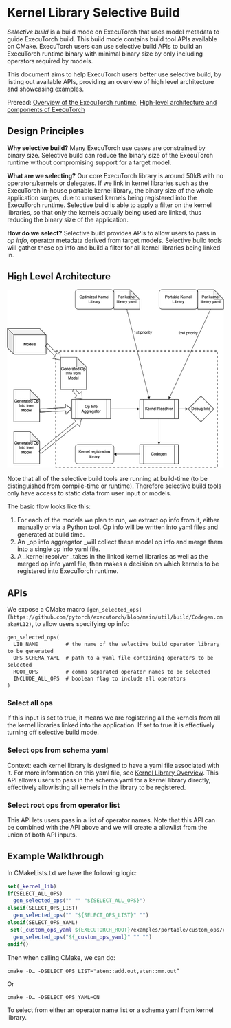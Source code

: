 # Kernel Library Selective Build

_Selective build_ is a build mode on ExecuTorch that uses model metadata to guide ExecuTorch build. This build mode contains build tool APIs available on CMake. ExecuTorch users can use selective build APIs to build an ExecuTorch runtime binary with minimal binary size by only including operators required by models.

This document aims to help ExecuTorch users better use selective build, by listing out available APIs, providing an overview of high level architecture and showcasing examples.

Preread: [Overview of the ExecuTorch runtime](./runtime-overview.md), [High-level architecture and components of ExecuTorch](./getting-started-architecture.md)


## Design Principles

**Why selective build?** Many ExecuTorch use cases are constrained by binary size. Selective build can reduce the binary size of the ExecuTorch runtime without compromising support for a target model.

**What are we selecting?** Our core ExecuTorch library is around 50kB with no operators/kernels or delegates. If we link in kernel libraries such as the ExecuTorch in-house portable kernel library, the binary size of the whole application surges, due to unused kernels being registered into the ExecuTorch runtime. Selective build is able to apply a filter on the kernel libraries, so that only the kernels actually being used are linked, thus reducing the binary size of the application.

**How do we select?** Selective build provides APIs to allow users to pass in _op info_, operator metadata derived from target models. Selective build tools will gather these op info and build a filter for all kernel libraries being linked in.


## High Level Architecture



![](./_static/img/kernel-library-selective-build.png)


Note that all of the selective build tools are running at build-time (to be distinguished from compile-time or runtime). Therefore selective build tools only have access to static data from user input or models.

The basic flow looks like this:



1. For each of the models we plan to run, we extract op info from it, either manually or via a Python tool. Op info will be written into yaml files and generated at build time.
2. An _op info aggregator _will collect these model op info and merge them into a single op info yaml file.
3. A _kernel resolver _takes in the linked kernel libraries as well as the merged op info yaml file, then makes a decision on which kernels to be registered into ExecuTorch runtime.


## APIs

We expose a CMake macro `[gen_selected_ops](https://github.com/pytorch/executorch/blob/main/util/build/Codegen.cmake#L12)`, to allow users specifying op info:

```
gen_selected_ops(
  LIB_NAME         # the name of the selective build operator library to be generated
  OPS_SCHEMA_YAML  # path to a yaml file containing operators to be selected
  ROOT_OPS         # comma separated operator names to be selected
  INCLUDE_ALL_OPS  # boolean flag to include all operators
)
```


### Select all ops

If this input is set to true, it means we are registering all the kernels from all the kernel libraries linked into the application. If set to true it is effectively turning off selective build mode.


### Select ops from schema yaml

Context: each kernel library is designed to have a yaml file associated with it. For more information on this yaml file, see [Kernel Library Overview](./kernel-library-overview.md). This API allows users to pass in the schema yaml for a kernel library directly, effectively allowlisting all kernels in the library to be registered.


### Select root ops from operator list

This API lets users pass in a list of operator names. Note that this API can be combined with the API above and we will create a allowlist from the union of both API inputs.


## Example Walkthrough

In CMakeLists.txt we have the following logic:
```cmake
set(_kernel_lib)
if(SELECT_ALL_OPS)
  gen_selected_ops("" "" "${SELECT_ALL_OPS}")
elseif(SELECT_OPS_LIST)
  gen_selected_ops("" "${SELECT_OPS_LIST}" "")
elseif(SELECT_OPS_YAML)
 set(_custom_ops_yaml ${EXECUTORCH_ROOT}/examples/portable/custom_ops/custom_ops.yaml)
  gen_selected_ops("${_custom_ops_yaml}" "" "")
endif()
```
Then when calling CMake, we can do:

```
cmake -D… -DSELECT_OPS_LIST="aten::add.out,aten::mm.out”
```

Or

```
cmake -D… -DSELECT_OPS_YAML=ON
```

To select from either an operator name list or a schema yaml from kernel library.
